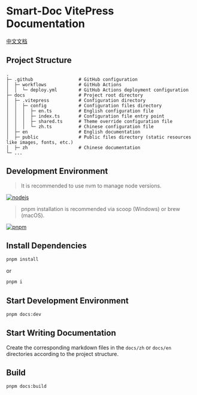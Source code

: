 # Smart-Doc VitePress Documentation


[中文文档](/README.zh-CN.md)

## Project Structure
```shell
.
├─ .github                 # GitHub configuration
│  ├─ workflows            # GitHub Actions
│  │  └─ deploy.yml        # GitHub Actions deployment configuration
├─ docs                    # Project root directory
│  ├─ .vitepress           # Configuration directory
│  │  ├─ config            # Configuration files directory
│  │  │  ├─ en.ts          # English configuration file
│  │  │  ├─ index.ts       # Configuration file entry point
│  │  │  ├─ shared.ts      # Theme override configuration file
│  │  │  └─ zh.ts          # Chinese configuration file
│  ├─ en                   # English documentation                  
│  ├─ public               # Public files directory (static resources like images, fonts, etc.)
│  ├─ zh                   # Chinese documentation
└─ ...
```

## Development Environment

> It is recommended to use nvm to manage node versions.

[![nodejs](https://img.shields.io/badge/node-v20.x-brightgreen)](https://nodejs.org/en/)

> pnpm installation is recommended via scoop (Windows) or brew (macOS).

[![pnpm](https://img.shields.io/badge/pnpm-v8.x-f9ad00)](https://yarnpkg.com/getting-started/install#nodejs-1610)

## Install Dependencies

```bash
pnpm install
```
or
```bash
pnpm i
```

## Start Development Environment
```bash
pnpm docs:dev
```

## Start Writing Documentation
Create the corresponding markdown files in the `docs/zh` or `docs/en` directories according to the project structure.

## Build
```bash
pnpm docs:build
```